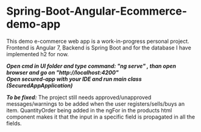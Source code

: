 # Spring-Boot-Angular-Ecommerce-demo-app
This demo e-commerce web app is a work-in-progress personal project. Frontend is Angular 7, Backend is Spring Boot and for the database I have implemented h2 for now.

***Open cmd in UI folder and type command: "ng serve" , than open browser and go on "http://localhost:4200"***<br>
***Open secured-app with your IDE and run main class (SecuredAppApplication)***

***To be fixed:***
  The project still needs approved/unapproved messages/warnings to be added when the user registers/sells/buys an item.
  QuantityOrder being added in the ngFor in the products html component makes it that the input in a specific field is propagated in all the fields.
